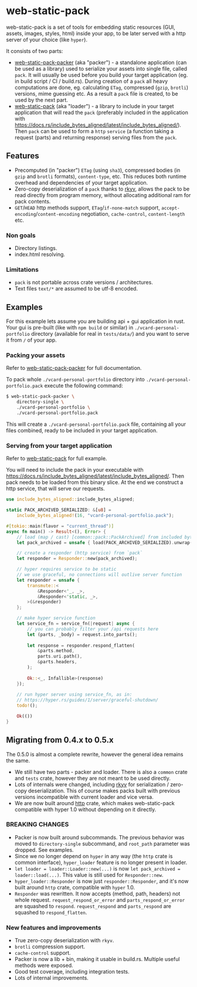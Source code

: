 # web-static-pack
web-static-pack is a set of tools for embedding static resources (GUI, assets, images, styles, html) inside your app, to be later served with a http server of your choice (like `hyper`).

It consists of two parts:
- [web-static-pack-packer](https://crates.io/crates/web-static-pack-packer) (aka "packer") - a standalone application (can be used as a library) used to serialize your assets into single file, called `pack`. It will usually be used before you build your target application (eg. in build script / CI / build.rs). During creation of a `pack` all heavy computations are done, eg. calculating `ETag`, compressed (`gzip`, `brotli`) versions, mime guessing etc. As a result a `pack` file is created, to be used by the next part.
- [web-static-pack](https://crates.io/crates/web-static-pack) (aka "loader") - a library to include in your target application that will read the `pack` (preferably included in the application with <https://docs.rs/include_bytes_aligned/latest/include_bytes_aligned/>). Then `pack` can be used to form a `http` `service` (a function taking a request (parts) and returning response) serving files from the `pack`.

## Features
- Precomputed (in "packer") `ETag` (using `sha3`), compressed bodies (in `gzip` and `brotli` formats), `content-type`, etc. This reduces both runtime overhead and dependencies of your target application.
- Zero-copy deserialization of a `pack` thanks to [rkyv](https://crates.io/crates/rkyv), allows the pack to be read directly from program memory, without allocating additional ram for pack contents.
- `GET`/`HEAD` http methods support, `ETag`/`if-none-match` support, `accept-encoding`/`content-encoding` negotiation, `cache-control`, `content-length` etc.

### Non goals
- Directory listings.
- index.html resolving.

### Limitations
- `pack` is not portable across crate versions / architectures.
- Text files `text/*` are assumed to be utf-8 encoded.

## Examples
For this example lets assume you are building api + gui application in rust. Your gui is pre-built (like with `npm build` or similar) in `./vcard-personal-portfolio` directory (available for real in `tests/data/`) and you want to serve it from `/` of your app.

### Packing your assets
Refer to [web-static-pack-packer](https://crates.io/crates/web-static-pack-packer) for full documentation.

To pack whole `./vcard-personal-portfolio` directory into `./vcard-personal-portfolio.pack` execute the following command:
```bash
$ web-static-pack-packer \
    directory-single \
    ./vcard-personal-portfolio \
    ./vcard-personal-portfolio.pack
```

This will create a `./vcard-personal-portfolio.pack` file, containing all your files combined, ready to be included in your target application.

### Serving from your target application
Refer to [web-static-pack](https://crates.io/crates/web-static-pack) for full example.

You will need to include the pack in your executable with <https://docs.rs/include_bytes_aligned/latest/include_bytes_aligned/>. Then pack needs to be loaded from this binary slice. At the end we construct a http service, that will serve our requests.

```rust
use include_bytes_aligned::include_bytes_aligned;

static PACK_ARCHIVED_SERIALIZED: &[u8] = 
    include_bytes_aligned!(16, "vcard-personal-portfolio.pack");

#[tokio::main(flavor = "current_thread")]
async fn main() -> Result<(), Error> {
    // load (map / cast) [common::pack::PackArchived] from included bytes
    let pack_archived = unsafe { load(PACK_ARCHIVED_SERIALIZED).unwrap() };

    // create a responder (http service) from `pack`
    let responder = Responder::new(pack_archived);

    // hyper requires service to be static
    // we use graceful, no connections will outlive server function
    let responder = unsafe {
        transmute::<
            &Responder<'_, _>,
            &Responder<'static, _>,
        >(&responder)
    };

    // make hyper service function
    let service_fn = service_fn(|request| async {
        // you can probably filter your /api requests here
        let (parts, _body) = request.into_parts();
        
        let response = responder.respond_flatten(
            &parts.method,
            parts.uri.path(),
            &parts.headers,
        );
        
        Ok::<_, Infallible>(response)
    });
    
    // run hyper server using service_fn, as in:
    // https://hyper.rs/guides/1/server/graceful-shutdown/
    todo!();

    Ok(())
}
```

## Migrating from 0.4.x to 0.5.x
The 0.5.0 is almost a complete rewrite, however the general idea remains the same.
- We still have two parts - packer and loader. There is also a `common` crate and `tests` crate, however they are not meant to be used directly.
- Lots of internals were changed, including [rkyv](https://crates.io/crates/rkyv) for serialization / zero-copy deserialization. This of course makes packs built with previous versions incompatible with current loader and vice versa.
- We are now built around [http](https://crates.io/crates/http) crate, which makes web-static-pack compatible with hyper 1.0 without depending on it directly.

### BREAKING CHANGES
- Packer is now built around subcommands. The previous behavior was moved to `directory-single` subcommand, and `root_path` parameter was dropped. See examples.
- Since we no longer depend on `hyper` in any way (the `http` crate is common interface), `hyper_loader` feature is no longer present in loader.
- `let loader = loader::Loader::new(...)` is now `let pack_archived = loader::load(...)`. This value is still used for `Responder::new`.
- `hyper_loader::Responder` is now just `responder::Responder`, and it's now built around `http` crate, compatible with `hyper` 1.0.
- `Responder` was rewritten. It now accepts (method, path, headers) not whole request. `request_respond_or_error` and `parts_respond_or_error` are squashed to `respond`. `request_respond` and `parts_respond` are squashed to `respond_flatten`.

### New features and improvements
- True zero-copy deserialization with `rkyv`.
- `brotli` compression support.
- `cache-control` support.
- Packer is now a lib + bin, making it usable in build.rs. Multiple useful methods were exposed.
- Good test coverage, including integration tests.
- Lots of internal improvements.
